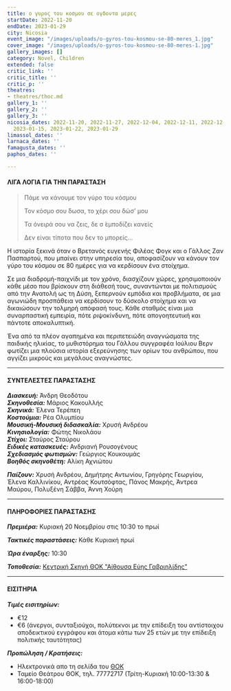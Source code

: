 ```yaml
---
title: ο γυρος του κοσμου σε ογδοντα μερες
startDate: 2022-11-20
endDate: 2023-01-29
city: Nicosia
event_image: "/images/uploads/o-gyros-tou-kosmou-se-80-meres_1.jpg"
cover_image: "/images/uploads/o-gyros-tou-kosmou-se-80-meres-1.jpg"
gallery_images: []
category: Novel, Children
extended: false
critic_link: ''
critic_title: ''
critic_p: ''
theatres:
- theatres/thoc.md
gallery_1: ''
gallery_2: ''
gallery_3: ''
nicosia_dates: 2022-11-20, 2022-11-27, 2022-12-04, 2022-12-11, 2022-12-18, 2023-01-08,
  2023-01-15, 2023-01-22, 2023-01-29
limassol_dates: ''
larnaca_dates: ''
famagusta_dates: ''
paphos_dates: ''

---
```

#### ΛΙΓΑ ΛΟΓΙΑ ΓΙΑ ΤΗΝ ΠΑΡΑΣΤΑΣΗ

> Πάμε να κάνουμε τον γύρο του κόσμου
>
> Τον κόσμο σου ́δωσα, το χέρι σου δώσ’ μου
>
> Τα όνειρά σου να ζεις, δε σ ́εμποδίζει κανείς
>
> Δεν είναι τίποτα που δεν το μπορείς...

Η ιστορία ξεκινά όταν ο Βρετανός ευγενής Φιλέας Φογκ και ο Γάλλος Ζαν Πασπαρτού, που μπαίνει στην υπηρεσία του, αποφασίζουν να κάνουν τον γύρο του κόσμου σε 80 ημέρες για να κερδίσουν ένα στοίχημα.

Σε μια διαδρομή-παιχνίδι με τον χρόνο, διασχίζουν χώρες, χρησιμοποιούν κάθε μέσο που βρίσκουν στη διάθεσή τους, συναντώνται με πολιτισμούς από την Ανατολή ως τη Δύση, ξεπερνούν εμπόδια και προβλήματα, σε μια αγωνιώδη προσπάθεια να κερδίσουν το δύσκολο στοίχημα και να δικαιώσουν την τολμηρή απόφασή τους. Κάθε σταθμός είναι μια συναρπαστική εμπειρία, πότε ριψοκίνδυνη, πότε απογοητευτική και πάντοτε αποκαλυπτική.

Ένα από τα πλέον αγαπημένα και περιπετειώδη αναγνώσματα της παιδικής ηλικίας, το μυθιστόρημα του Γάλλου συγγραφέα Ιούλιου Βερν φωτίζει μια πλούσια ιστορία εξερεύνησης των ορίων του ανθρώπου, που αγγίζει μικρούς και μεγάλους αναγνώστες.

***

#### ΣΥΝΤΕΛΕΣΤΕΣ ΠΑΡΑΣΤΑΣΗΣ

**_Διασκευή:_** Άνδρη Θεοδότου  
**_Σκηνοθεσία:_** Μάριος Κακουλλής  
**_Σκηνικά:_** Έλενα Τερέπεη  
**_Κοστούμια:_** Ρέα Ολυμπίου  
**_Μουσική-Μουσική διδασκαλία:_** Χρυσή Ανδρέου  
**_Κινησιολογία:_** Φώτης Νικολάoυ  
**_Στίχοι:_** Σταύρος Σταύρου  
**_Ειδικές κατασκευές:_** Ανδριανή Ρουσογένους  
**_Σχεδιασμός φωτισμών:_** Γεώργιος Κουκουμάς  
**_Βοηθός σκηνοθέτη:_** Αλίκη Αχνιώτου

**_Παίζουν:_** Χρυσή Ανδρέου, Δημήτρης Αντωνίου, Γρηγόρης Γεωργίου, Έλενα Καλλινίκου, Αντρέας Κουτσόφτας, Πάνος Μακρής, Άντρεα Μαύρου, Πολυξένη Σάββα, Άννη Χούρη

***

#### ΠΛΗΡΟΦΟΡΙΕΣ ΠΑΡΑΣΤΑΣΗΣ

**_Πρεμιέρα:_** Κυριακή 20 Νοεμβρίου στις 10:30 το πρωί

**_Τακτικές παραστάσεις:_** Κάθε Κυριακή πρωί

**_Ώρα έναρξης:_** 10:30

**_Τοποθεσία:_** [Κεντρική Σκηνή ΘΟΚ "Αίθουσα Εύης Γαβριηλίδης"](?#map)

***

#### ΕΙΣΙΤΗΡΙΑ

**_Τιμές εισιτηρίων:_**

* €12
* €6 (άνεργοι, συνταξιούχοι, πολύτεκνοι με την επίδειξη του αντίστοιχου αποδεικτικού εγγράφου και άτομα κάτω των 25 ετών με την επίδειξη πολιτικής ταυτότητας)

**_Προπώληση / Κρατήσεις:_**

* Ηλεκτρονικά απο τη σελίδα του [ΘΟΚ](https://www.thoc.org.cy/event/1984,4686,235,el,shows "Κρατήσεις εισιτηρίων")
* Ταμείο Θεάτρου ΘΟΚ, τηλ. 77772717 (Τρίτη-Κυριακή 10:00-13:30 & 16:00-18:00)